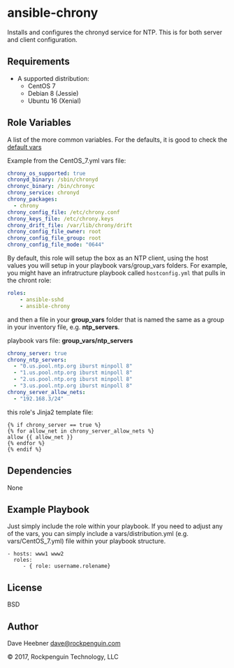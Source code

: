ansible-chrony
=========

Installs and configures the chronyd service for NTP.  This is for both server and client configuration.

Requirements
------------

* A supported distribution:
  * CentOS 7
  * Debian 8 (Jessie)
  * Ubuntu 16 (Xenial)

Role Variables
--------------

A list of the more common variables. For the defaults, it is good to check the [default vars](defaults/main.yml)

Example from the CentOS_7.yml vars file:

```yaml
chrony_os_supported: true
chronyd_binary: /sbin/chronyd
chronyc_binary: /bin/chronyc
chrony_service: chronyd
chrony_packages:
  - chrony
chrony_config_file: /etc/chrony.conf
chrony_keys_file: /etc/chrony.keys
chrony_drift_file: /var/lib/chrony/drift
chrony_config_file_owner: root
chrony_config_file_group: root
chrony_config_file_mode: "0644"
```
By default, this role will setup the box as an NTP client, using the host values you will setup in your playbook vars/group_vars folders.  For example, you might have an infratructure playbook called `hostconfig.yml` that pulls in the chront role:

```yaml
roles:
    - ansible-sshd
    - ansible-chrony
```
and then a file in your **group_vars** folder that is named the same as a group in your inventory file, e.g. **ntp_servers**.

playbook vars file: **group_vars/ntp_servers**
```yaml
chrony_server: true
chrony_ntp_servers:
  - "0.us.pool.ntp.org iburst minpoll 8"
  - "1.us.pool.ntp.org iburst minpoll 8"
  - "2.us.pool.ntp.org iburst minpoll 8"
  - "3.us.pool.ntp.org iburst minpoll 8"
chrony_server_allow_nets:
  - "192.168.3/24"
```
this role's Jinja2 template file:
```jinja2
{% if chrony_server == true %}
{% for allow_net in chrony_server_allow_nets %}
allow {{ allow_net }}
{% endfor %}
{% endif %}
```

Dependencies
------------

None

Example Playbook
----------------

Just simply include the role within your playbook. If you need to adjust any of the vars, you can simply include a vars/distribution.yml (e.g. vars/CentOS_7.yml) file within your playbook structure.

    - hosts: www1 www2
      roles:
         - { role: username.rolename}

License
-------

BSD

## Author

Dave Heebner <dave@rockpenguin.com>

&copy; 2017, Rockpenguin Technology, LLC
